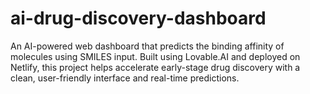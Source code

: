 # ai-drug-discovery-dashboard
An AI-powered web dashboard that predicts the binding affinity of molecules using SMILES input. Built using Lovable.AI and deployed on Netlify, this project helps accelerate early-stage drug discovery with a clean, user-friendly interface and real-time predictions.
